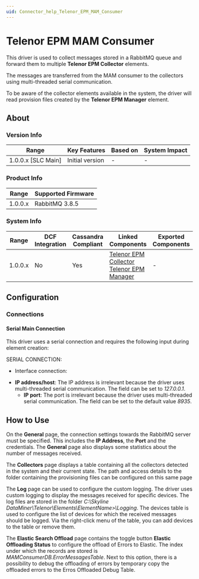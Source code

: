 ```yaml
---
uid: Connector_help_Telenor_EPM_MAM_Consumer
---
```


# Telenor EPM MAM Consumer

This driver is used to collect messages stored in a RabbitMQ queue and forward them to multiple **Telenor EPM Collector** elements.

The messages are transferred from the MAM consumer to the collectors using multi-threaded serial communication.

To be aware of the collector elements available in the system, the driver will read provision files created by the **Telenor EPM Manager** element.

## About

### Version Info

| **Range**            | **Key Features** | **Based on** | **System Impact** |
|----------------------|------------------|--------------|-------------------|
| 1.0.0.x \[SLC Main\] | Initial version  | \-           | \-                |

### Product Info

| **Range** | **Supported Firmware** |
|-----------|------------------------|
| 1.0.0.x   | RabbitMQ 3.8.5         |

### System Info

| **Range** | **DCF Integration** | **Cassandra Compliant** | **Linked Components**                                                                                                                     | **Exported Components** |
|-----------|---------------------|-------------------------|-------------------------------------------------------------------------------------------------------------------------------------------|-------------------------|
| 1.0.0.x   | No                  | Yes                     | [Telenor EPM Collector](/Driver%20Help/Telenor%20EPM%20Collector.aspx) [Telenor EPM Manager](xref:Connector_help_Telenor_EPM_Manager) | \-                      |

## Configuration

### Connections

#### Serial Main Connection

This driver uses a serial connection and requires the following input during element creation:

SERIAL CONNECTION:

- Interface connection:

<!-- -->

- **IP address/host**: The IP address is irrelevant because the driver uses multi-threaded serial communication. The field can be set to *127.0.0.1*.
  - **IP port**: The port is irrelevant because the driver uses multi-threaded serial communication. The field can be set to the default value *8935*.

## How to Use

On the **General** page, the connection settings towards the RabbitMQ server must be specified. This includes the **IP Address**, the **Port** and the credentials. The **General** page also displays some statistics about the number of messages received.

The **Collectors** page displays a table containing all the collectors detected in the system and their current state. The path and access details to the folder containing the provisioning files can be configured on this same page

The **Log** page can be used to configure the custom logging. The driver uses custom logging to display the messages received for specific devices. The log files are stored in the folder *C:\Skyline DataMiner\Telenor\Elements\\ElementName\>\Logging*. The devices table is used to configure the list of devices for which the received messages should be logged. Via the right-click menu of the table, you can add devices to the table or remove them.

The **Elastic Search Offload** page contains the toggle button **Elastic Offloading Status** to configure the offload of Errors to Elastic. The index under which the records are stored is *MAMConsumerDB.ErrorMessagesTable*. Next to this option, there is a possibility to debug the offloading of errors by temporary copy the offloaded errors to the Erros Offloaded Debug Table.
